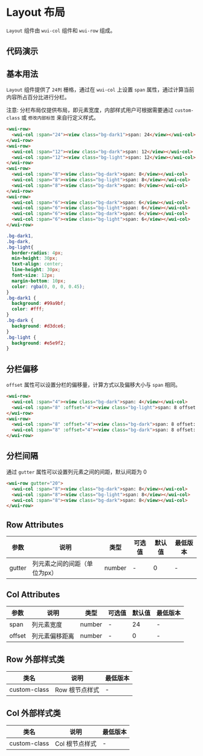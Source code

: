 <frame/>

# Layout 布局

`Layout` 组件由 `wui-col` 组件和 `wui-row` 组成。


## 代码演示

## 基本用法

`Layout` 组件提供了 `24列` 栅格，通过在 `wui-col` 上设置 `span` 属性，通过计算当前内容所占百分比进行分栏。

注意: 分栏布局仅提供布局，即元素宽度，内部样式用户可根据需要通过 `custom-class` 或 `修改内部标签` 来自行定义样式。

```html
<wui-row>
  <wui-col :span="24"><view class="bg-dark1">span: 24</view></wui-col>
</wui-row>
<wui-row>
  <wui-col :span="12"><view class="bg-dark">span: 12</view></wui-col>
  <wui-col :span="12"><view class="bg-light">span: 12</view></wui-col>
</wui-row>
<wui-row>
  <wui-col :span="8"><view class="bg-dark">span: 8</view></wui-col>
  <wui-col :span="8"><view class="bg-light">span: 8</view></wui-col>
  <wui-col :span="8"><view class="bg-dark">span: 8</view></wui-col>
</wui-row>
<wui-row>
  <wui-col :span="6"><view class="bg-dark">span: 6</view></wui-col>
  <wui-col :span="6"><view class="bg-light">span: 6</view></wui-col>
  <wui-col :span="6"><view class="bg-dark">span: 6</view></wui-col>
  <wui-col :span="6"><view class="bg-light">span: 6</view></wui-col>
</wui-row>
```

```scss
.bg-dark1,
.bg-dark,
.bg-light{
  border-radius: 4px;
  min-height: 30px;
  text-align: center;
  line-height: 30px;
  font-size: 12px;
  margin-bottom: 10px;
  color: rgba(0, 0, 0, 0.45);
}
.bg-dark1 {
  background: #99a9bf;
  color: #fff;
}
.bg-dark {
  background: #d3dce6;
}
.bg-light {
  background: #e5e9f2;
}
```

## 分栏偏移

`offset` 属性可以设置分栏的偏移量，计算方式以及偏移大小与 `span` 相同。

```html
<wui-row>
  <wui-col :span="4"><view class="bg-dark">span: 4</view></wui-col>
  <wui-col :span="8" :offset="4"><view class="bg-light">span: 8 offset: 4</view></wui-col>
</wui-row>
<wui-row>
  <wui-col :span="8" :offset="4"><view class="bg-dark">span: 8 offset: 4</view></wui-col>
  <wui-col :span="8" :offset="4"><view class="bg-dark">span: 8 offset: 4</view></wui-col>
</wui-row>
```

## 分栏间隔

通过 `gutter` 属性可以设置列元素之间的间距，默认间距为 0

```html
<wui-row gutter="20">
  <wui-col :span="8"><view class="bg-dark">span: 8</view></wui-col>
  <wui-col :span="8"><view class="bg-light">span: 8</view></wui-col>
  <wui-col :span="8"><view class="bg-dark">span: 8</view></wui-col>
</wui-row>
```


## Row Attributes

| 参数 | 说明 | 类型 | 可选值 | 默认值 | 最低版本 |
|-----|------|-----|-------|-------|--------|
| gutter | 列元素之间的间距（单位为px） | number | - | 0 | - |

## Col Attributes

| 参数 | 说明 | 类型 | 可选值 | 默认值 | 最低版本 |
|-----|------|-----|-------|-------|---------|
| span | 列元素宽度 | number | - | 24 | - |
| offset | 列元素偏移距离 | number | - | 0 | - |

## Row 外部样式类

| 类名 | 说明 | 最低版本 |
|-----|------|--------|
| custom-class | Row 根节点样式 | - |

## Col 外部样式类

| 类名 | 说明 | 最低版本 |
|-----|------|--------|
| custom-class | Col 根节点样式 | - |

